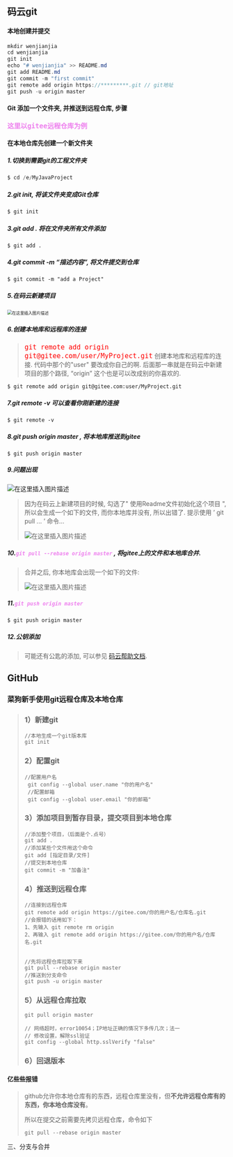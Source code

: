 ## 码云git

#### 本地创建并提交

```java
mkdir wenjianjia
cd wenjianjia
git init
echo "# wenjianjia" >> README.md
git add README.md
git commit -m "first commit"
git remote add origin https://*********.git // git地址
git push -u origin master
```

#### Git 添加一个文件夹, 并推送到远程仓库, 步骤

<font size=4.5 color="violet">**`这里以gitee远程仓库为例`**</font>

#### 在本地仓库先创建一个新文件夹

##### 1.切换到需要git的工程文件夹

```java
$ cd /e/MyJavaProject 
```

##### 2.git init, 将该文件夹变成Git仓库

```java
$ git init
```

##### 3.git add . 将在文件夹所有文件添加

```
$ git add .
```

##### 4.git commit -m “描述内容”, 将文件提交到仓库

```
$ git commit -m "add a Project"
```

##### 5.在码云新建项目

<img src="D:/`Programme_tool/Typora/picture/watermark,type_ZmFuZ3poZW5naGVpdGk,shadow_10,text_aHR0cHM6Ly9ibG9nLmNzZG4ubmV0L01haWR1b3Vkbw==,size_16,color_FFFFFF,t_70.png" alt="在这里插入图片描述" style="zoom:67%;" />



##### 6.创建本地库和远程库的连接

> <font size=4 color="red">`git remote add origin git@gitee.com/user/MyProject.git`</font> 创建本地库和远程库的连接. 代码中那个的"user" 要改成你自己的啊. 后面那一串就是在码云中新建项目的那个路径, “origin” 这个也是可以改成别的你喜欢的.

```
$ git remote add origin git@gitee.com:user/MyProject.git
```

##### 7.git remote -v 可以查看你刚新建的连接

```
$ git remote -v
```

##### 8.git push origin master , 将本地库推送到gitee

```
$ git push origin master
```

##### 9.问题出现

![在这里插入图片描述](D:/`Programme_tool/Typora/picture/20190920154329315.png)



> 因为在码云上新建项目的时候, 勾选了" 使用Readme文件初始化这个项目 ", 所以会生成一个如下的文件, 而你本地库并没有, 所以出错了. 提示使用 ’ git pull ... ’ 命令…
>
> ![在这里插入图片描述](D:/`Programme_tool/Typora/picture/20190920154424628.png)

##### 10.<font color="viOlet">`git pull --rebase origin master`</font> , 将gitee上的文件和本地库合并.

>
> 合并之后, 你本地库会出现一个如下的文件:
>
> ![在这里插入图片描述](D:/`Programme_tool/Typora/picture/20190920154540752.png)

##### 11.<font color="viOlet">`git push origin master`</font>

```java
$ git push origin master
```

##### 12.公钥添加

> 可能还有公匙的添加, 可以参见 [码云帮助文档](http://git.mydoc.io/?t=180845#text_180845
> ).



## GitHub

### 菜狗新手使用git远程仓库及本地仓库

> ### 1）新建git
>
> ```
> //本地生成一个git版本库
> git init
> ```
>
> ### 2）配置git
>
> ```
> //配置用户名
>  git config --global user.name "你的用户名"
>  //配置邮箱
>  git config --global user.email "你的邮箱"
> ```
>
> ### 3）添加项目到暂存目录，提交项目到本地仓库
>
> ```
> //添加整个项目，（后面是个.点号）
> git add .
> //添加某些个文件用这个命令
> git add [指定目录/文件]
> //提交到本地仓库
> git commit -m "加备注"
> ```
>
> ### 4）推送到远程仓库
>
> ```
> //连接到远程仓库
> git remote add origin https://gitee.com/你的用户名/仓库名.git
> //会报错的话用如下：
> 1、先输入 git remote rm origin
> 2、再输入 git remote add origin https://gitee.com/你的用户名/仓库名.git
> 
> 
> //先将远程仓库拉取下来
> git pull --rebase origin master
> //推送到分支命令
> git push -u origin master
> ```
>
> ### 5）从远程仓库拉取
>
> ```
> git pull origin master
> 
> // 网络超时，error10054；IP地址正确的情况下多传几次；法一
> // 修改设置，解除ssl验证
> git config --global http.sslVerify "false"
> 
> ```
>
> ### 6）回退版本
>
> 



#### 亿些些报错

> github允许你本地仓库有的东西，远程仓库里没有，但**不允许远程仓库有的东西，你本地仓库没有**。
>
> 所以在提交之前需要先拷贝远程仓库，命令如下
>
> ```
> git pull --rebase origin master
> ```
>
> 

三、分支与合并

